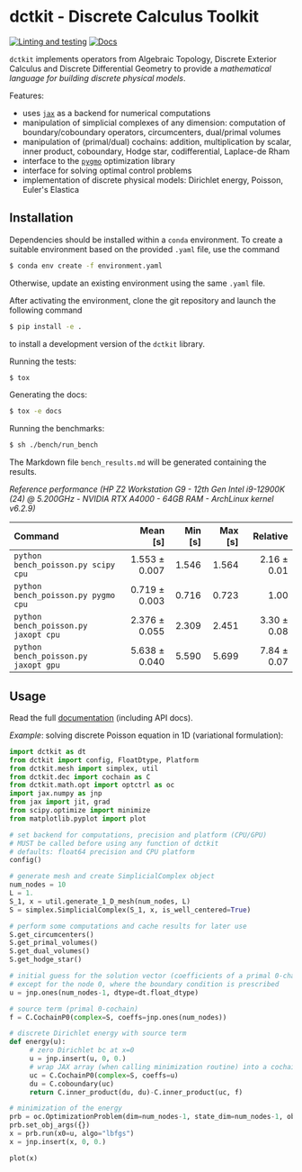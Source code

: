 # dctkit - Discrete Calculus Toolkit

[![Linting and
testing](https://github.com/alucantonio/dctkit/actions/workflows/tests.yml/badge.svg)](https://github.com/alucantonio/dctkit/actions/workflows/tests.yml)
[![Docs](https://readthedocs.org/projects/dctkit/badge/?version=latest)](https://dctkit.readthedocs.io/en/latest/?badge=latest)

`dctkit` implements operators from Algebraic Topology, Discrete Exterior Calculus and
Discrete Differential Geometry to provide a *mathematical language for building discrete physical models*.

Features:
- uses [`jax`](http://github.com/google/jax/) as a backend for numerical computations
- manipulation of simplicial complexes of any dimension: computation of boundary/coboundary operators, circumcenters, dual/primal volumes
- manipulation of (primal/dual) cochains: addition, multiplication by scalar, inner product, coboundary, Hodge star, codifferential, Laplace-de Rham
- interface to the [`pygmo`](https://github.com/esa/pygmo2) optimization library
- interface for solving optimal control problems
- implementation of discrete physical models: Dirichlet energy, Poisson, Euler's Elastica

## Installation

Dependencies should be installed within a `conda` environment. To create a suitable
environment based on the provided `.yaml` file, use the command

```bash
$ conda env create -f environment.yaml
```

Otherwise, update an existing environment using the same `.yaml` file.

After activating the environment, clone the git repository and launch the following command

```bash
$ pip install -e .
```

to install a development version of the `dctkit` library.

Running the tests:

```bash
$ tox
```

Generating the docs:

```bash
$ tox -e docs
```

Running the benchmarks:

```bash
$ sh ./bench/run_bench
```
The Markdown file `bench_results.md` will be generated containing the results.

*Reference performance (HP Z2 Workstation G9 - 12th Gen Intel i9-12900K (24) @ 5.200GHz - NVIDIA RTX A4000 - 64GB RAM - ArchLinux kernel v6.2.9)*

| Command                              |      Mean [s] | Min [s] | Max [s] |    Relative |
| :----------------------------------- | ------------: | ------: | ------: | ----------: |
| `python bench_poisson.py scipy cpu`  | 1.553 ± 0.007 |   1.546 |   1.564 | 2.16 ± 0.01 |
| `python bench_poisson.py pygmo cpu`  | 0.719 ± 0.003 |   0.716 |   0.723 |        1.00 |
| `python bench_poisson.py jaxopt cpu` | 2.376 ± 0.055 |   2.309 |   2.451 | 3.30 ± 0.08 |
| `python bench_poisson.py jaxopt gpu` | 5.638 ± 0.040 |   5.590 |   5.699 | 7.84 ± 0.07 |

## Usage

Read the full [documentation](https://dctkit.readthedocs.io/en/latest/) (including API
docs).

*Example*: solving discrete Poisson equation in 1D (variational formulation):

```python
import dctkit as dt
from dctkit import config, FloatDtype, Platform
from dctkit.mesh import simplex, util
from dctkit.dec import cochain as C
from dctkit.math.opt import optctrl as oc
import jax.numpy as jnp
from jax import jit, grad
from scipy.optimize import minimize
from matplotlib.pyplot import plot

# set backend for computations, precision and platform (CPU/GPU)
# MUST be called before using any function of dctkit
# defaults: float64 precision and CPU platform
config()

# generate mesh and create SimplicialComplex object
num_nodes = 10
L = 1.
S_1, x = util.generate_1_D_mesh(num_nodes, L)
S = simplex.SimplicialComplex(S_1, x, is_well_centered=True)

# perform some computations and cache results for later use
S.get_circumcenters()
S.get_primal_volumes()
S.get_dual_volumes()
S.get_hodge_star()

# initial guess for the solution vector (coefficients of a primal 0-chain)
# except for the node 0, where the boundary condition is prescribed
u = jnp.ones(num_nodes-1, dtype=dt.float_dtype)

# source term (primal 0-cochain)
f = C.CochainP0(complex=S, coeffs=jnp.ones(num_nodes))

# discrete Dirichlet energy with source term
def energy(u):
     # zero Dirichlet bc at x=0
     u = jnp.insert(u, 0, 0.)
     # wrap JAX array (when calling minimization routine) into a cochain
     uc = C.CochainP0(complex=S, coeffs=u)
     du = C.coboundary(uc)
     return C.inner_product(du, du)-C.inner_product(uc, f)

# minimization of the energy
prb = oc.OptimizationProblem(dim=num_nodes-1, state_dim=num_nodes-1, objfun=energy)
prb.set_obj_args({})
x = prb.run(x0=u, algo="lbfgs")
x = jnp.insert(x, 0, 0.)

plot(x)
```